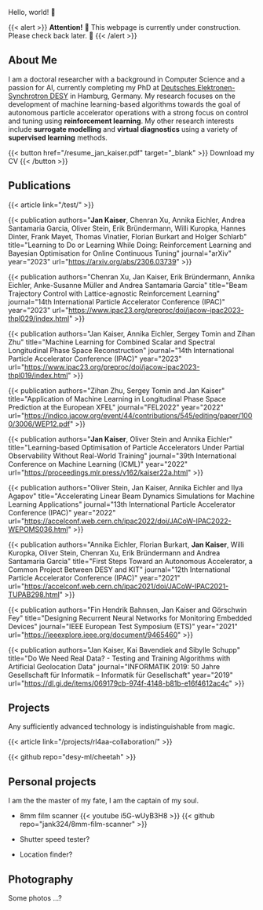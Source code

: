 Hello, world! 🦦

{{< alert >}}
**Attention!** 🚧 This webpage is currently under construction. Please check back later. 🚧
{{< /alert >}}

## About Me

I am a doctoral researcher with a background in Computer Science and a passion for AI, currently completing my PhD at [Deutsches Elektronen-Synchrotron DESY](https://www.desy.de/) in Hamburg, Germany. My research focuses on the development of machine learning-based algorithms towards the goal of autonomous particle accelerator operations with a strong focus on control and tuning using **reinforcement learning**. My other research interests include **surrogate modelling** and **virtual diagnostics** using a variety of **supervised learning** methods.

{{< button href="/resume_jan_kaiser.pdf" target="_blank" >}}
Download my CV
{{< /button >}}

## Publications

<!-- {{< publication authors="" title="" journal="" year="" url="" >}} -->

{{< article link="/test/" >}} <br>

{{< publication authors="<b>Jan Kaiser</b>, Chenran Xu, Annika Eichler, Andrea Santamaria Garcia, Oliver Stein, Erik Bründermann, Willi Kuropka, Hannes Dinter, Frank Mayet, Thomas Vinatier, Florian Burkart and Holger Schlarb" title="Learning to Do or Learning While Doing: Reinforcement Learning and Bayesian Optimisation for Online Continuous Tuning" journal="arXiv" year="2023" url="https://arxiv.org/abs/2306.03739" >}}

{{< publication authors="Chenran Xu, Jan Kaiser, Erik Bründermann, Annika Eichler, Anke-Susanne Müller and Andrea Santamaria Garcia" title="Beam Trajectory Control with Lattice-agnostic Reinforcement Learning" journal="14th International Particle Accelerator Conference (IPAC)" year="2023" url="https://www.ipac23.org/preproc/doi/jacow-ipac2023-thpl029/index.html" >}}

{{< publication authors="Jan Kaiser, Annika Eichler, Sergey Tomin and Zihan Zhu" title="Machine Learning for Combined Scalar and Spectral Longitudinal Phase Space Reconstruction" journal="14th International Particle Accelerator Conference (IPAC)" year="2023" url="https://www.ipac23.org/preproc/doi/jacow-ipac2023-thpl019/index.html" >}}

{{< publication authors="Zihan Zhu, Sergey Tomin and Jan Kaiser" title="Application of Machine Learning in Longitudinal Phase Space Prediction at the European XFEL" journal="FEL2022" year="2022" url="https://indico.jacow.org/event/44/contributions/545/editing/paper/1000/3006/WEP12.pdf" >}}

{{< publication authors="<b>Jan Kaiser</b>, Oliver Stein and Annika Eichler" title="Learning-based Optimisation of Particle Accelerators Under Partial Observability Without Real-World Training" journal="39th International Conference on Machine Learning (ICML)" year="2022" url="https://proceedings.mlr.press/v162/kaiser22a.html" >}}

{{< publication authors="Oliver Stein, Jan Kaiser, Annika Eichler and Ilya Agapov" title="Accelerating Linear Beam Dynamics Simulations for Machine Learning Applications" journal="13th International Particle Accelerator Conference (IPAC)" year="2022" url="https://accelconf.web.cern.ch/ipac2022/doi/JACoW-IPAC2022-WEPOMS036.html" >}}

{{< publication authors="Annika Eichler, Florian Burkart, <b>Jan Kaiser</b>, Willi Kuropka, Oliver Stein, Chenran Xu, Erik Bründermann and Andrea Santamaria Garcia" title="First Steps Toward an Autonomous Accelerator, a Common Project Between DESY and KIT" journal="12th International Particle Accelerator Conference (IPAC)" year="2021" url="https://accelconf.web.cern.ch/ipac2021/doi/JACoW-IPAC2021-TUPAB298.html" >}}

{{< publication authors="Fin Hendrik Bahnsen, Jan Kaiser and Görschwin Fey" title="Designing Recurrent Neural Networks for Monitoring Embedded Devices" journal="IEEE European Test Symposium (ETS)" year="2021" url="https://ieeexplore.ieee.org/document/9465460" >}}

{{< publication authors="Jan Kaiser, Kai Bavendiek and Sibylle Schupp" title="Do We Need Real Data? - Testing and Training Algorithms with Artificial Geolocation Data" journal="INFORMATIK 2019: 50 Jahre Gesellschaft für Informatik – Informatik für Gesellschaft" year="2019" url="https://dl.gi.de/items/069179cb-974f-4148-b81b-e16f4612ac4c" >}}

## Projects

Any sufficiently advanced technology is indistinguishable from magic.

{{< article link="/projects/rl4aa-collaboration/" >}} <br>

{{< github repo="desy-ml/cheetah" >}} <br>

## Personal projects

I am the the master of my fate, I am the captain of my soul.

- 8mm film scanner
  {{< youtube i5G-wUyB3H8 >}}
  {{< github repo="jank324/8mm-film-scanner" >}}

- Shutter speed tester?

- Location finder?

## Photography

Some photos ...?
